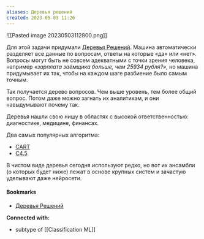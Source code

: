 ```yaml
---
aliases: Деревья решений
created: 2023-05-03 11:26
---
```


![[Pasted image 20230503112800.png]]

Для этой задачи придумали [Деревья Решений](https://www.youtube.com/watch?v=eKD5gxPPeY0). Машина автоматически разделяет все данные по вопросам, ответы на которые «да» или «нет». Вопросы могут быть не совсем адекватными с точки зрения человека, например _«зарплата заёмщика больше, чем 25934 рубля?»_, но машина придумывает их так, чтобы на каждом шаге разбиение было самым точным.

Так получается дерево вопросов. Чем выше уровень, тем более общий вопрос. Потом даже можно загнать их аналитикам, и они навыдумывают почему так.

Деревья нашли свою нишу в областях с высокой ответственностью: диагностике, медицине, финансах.

Два самых популярных алгоритма:
- [CART](https://en.wikipedia.org/wiki/Predictive_analytics#Classification_and_regression_trees_.28CART.29) 
- [C4.5](https://en.wikipedia.org/wiki/C4.5_algorithm)

В чистом виде деревья сегодня используют редко, но вот их ансамбли (о которых будет ниже) лежат в основе крупных систем и зачастую уделывают даже нейросети.

#### Bookmarks
-  [Деревья Решений](https://logic.pdmi.ras.ru/~sergey/teaching/mlcsclub/02-dectrees.pdf)


**Connected with:**
- subtype of [[Classification ML]]
